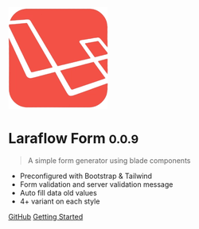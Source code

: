 ![logo](_media/icon-removebg-preview.png)

# Laraflow Form <small>0.0.9</small>

> A simple form generator using blade components

- Preconfigured with Bootstrap & Tailwind
- Form validation and server validation message
- Auto fill data old values
- 4+ variant on each style

[GitHub](https://github.com/laraflow/form)
[Getting Started](#getting-started)
